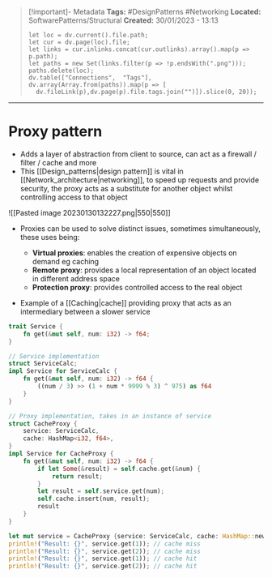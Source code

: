 > [!important]- Metadata
> **Tags:** #DesignPatterns #Networking 
> **Located:** SoftwarePatterns/Structural
> **Created:** 30/01/2023 - 13:13
> ```dataviewjs
>let loc = dv.current().file.path;
>let cur = dv.page(loc).file;
>let links = cur.inlinks.concat(cur.outlinks).array().map(p => p.path);
>let paths = new Set(links.filter(p => !p.endsWith(".png")));
>paths.delete(loc);
>dv.table(["Connections",  "Tags"], dv.array(Array.from(paths)).map(p => [
>   dv.fileLink(p),dv.page(p).file.tags.join("")]).slice(0, 20));
> ```

___
# Proxy pattern
- Adds a layer of abstraction from client to source, can act as a firewall / filter / cache and more 
- This [[Design_patterns|design pattern]] is vital in [[Network_architecture|networking]], to speed up requests and provide security, the proxy acts as a substitute for another object whilst controlling access to that object

![[Pasted image 20230130132227.png|550|550]]

- Proxies can be used to solve distinct issues, sometimes simultaneously, these uses being:
    - **Virtual proxies**: enables the creation of expensive objects on demand eg caching
    - **Remote proxy**: provides a local representation of an object located in different address space 
    - **Protection proxy**: provides controlled access to the real object

- Example of a [[Caching|cache]] providing proxy that acts as an intermediary between a slower service

```rust
trait Service {
    fn get(&mut self, num: i32) -> f64;
}

// Service implementation
struct ServiceCalc;
impl Service for ServiceCalc {
    fn get(&mut self, num: i32) -> f64 {
        ((num / 3) >> (1 + num * 9999 % 3) ^ 975) as f64
    }
}

// Proxy implementation, takes in an instance of service
struct CacheProxy {
    service: ServiceCalc,
    cache: HashMap<i32, f64>,
}
impl Service for CacheProxy {
    fn get(&mut self, num: i32) -> f64 {
        if let Some(&result) = self.cache.get(&num) {
            return result;
        }
        let result = self.service.get(num);
        self.cache.insert(num, result);
        result
    }
}

let mut service = CacheProxy {service: ServiceCalc, cache: HashMap::new(),};
println!("Result: {}", service.get(1)); // cache miss
println!("Result: {}", service.get(2)); // cache miss
println!("Result: {}", service.get(1)); // cache hit
println!("Result: {}", service.get(2)); // cache hit
```
